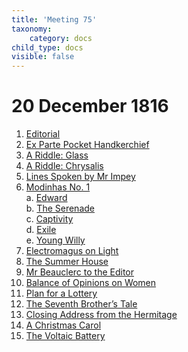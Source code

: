 ```yaml
---
title: 'Meeting 75'
taxonomy:
    category: docs
child_type: docs
visible: false
---
```


# 20 December 1816

1. [Editorial](editorial)
2. [Ex Parte Pocket Handkerchief](handkerchief)
3. [A Riddle: Glass](riddle-1)  
4. [A Riddle: Chrysalis](riddle-2)
5. [Lines Spoken by Mr Impey](impey)
6. [Modinhas No. 1](modinha)  
	a. [Edward](edward)  
	b. [The Serenade](serenade)  
	c. [Captivity](captivity)  
	d. [Exile](exile)  
	e. [Young Willy](willy)  
7. [Electromagus on Light](light)
8. [The Summer House](pertinax)
9. [Mr Beauclerc to the Editor](beauclerc)
10. [Balance of Opinions on Women](procon)
11. [Plan for a Lottery](lottery)
12. [The Seventh Brother’s Tale](brother-7)
13. [Closing Address from the Hermitage](address)
14. [A Christmas Carol](carol)  
15. [The Voltaic Battery](voltaic)

